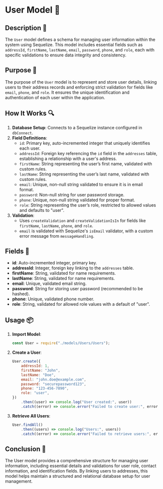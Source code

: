 # User Model 👤

## Description 📝

The `User` model defines a schema for managing user information within the system using Sequelize.
This model includes essential fields such as `addressId`, `firstName`, `lastName`, `email`, `password`, `phone`, and `role`, each with specific validations to ensure data integrity and consistency.

## Purpose 🎯

The purpose of the `User` model is to represent and store user details, linking users to their address records and enforcing strict validation for fields like `email`, `phone`, and `role`. It ensures the unique identification and authentication of each user within the application.

## How It Works 🔍

1. **Database Setup**:
   Connects to a Sequelize instance configured in `dbConnect`.
2. **Field Definitions**:
    - `id`: Primary key, auto-incremented integer that uniquely identifies each user.
    - `addressId`: Foreign key referencing the `id` field in the `addresses` table, establishing a relationship with a user's address.
    - `firstName`: String representing the user’s first name, validated with custom rules.
    - `lastName`: String representing the user’s last name, validated with custom rules.
    - `email`: Unique, non-null string validated to ensure it is in email format.
    - `password`: Non-null string for user password storage.
    - `phone`: Unique, non-null string validated for proper format.
    - `role`: String representing the user’s role, restricted to allowed values and defaults to "user".
3. **Validation**:
    - Uses `createValidation` and `createValidationIsIn` for fields like `firstName`, `lastName`, `phone`, and `role`.
    - `email` is validated with Sequelize's `isEmail` validator, with a custom error message from `messageHandling`.

## Fields 📜

-   **id**: Auto-incremented integer, primary key.
-   **addressId**: Integer, foreign key linking to the `addresses` table.
-   **firstName**: String, validated for name requirements.
-   **lastName**: String, validated for name requirements.
-   **email**: Unique, validated email string.
-   **password**: String for storing user password (recommended to be hashed).
-   **phone**: Unique, validated phone number.
-   **role**: String, validated for allowed role values with a default of "user".

## Usage 📦

1. **Import Model**:
    ```javascript
    const User = require("./models/Users/Users");
    ```
2. **Create a User**:

    ```javascript
    User.create({
        addressId: 1,
        firstName: "John",
        lastName: "Doe",
        email: "john.doe@example.com",
        password: "securepassword123",
        phone: "123-456-7890",
        role: "user",
    })
        .then((user) => console.log("User created:", user))
        .catch((error) => console.error("Failed to create user:", error));
    ```

3. **Retrieve All Users**:
    ```javascript
    User.findAll()
        .then((users) => console.log("Users:", users))
        .catch((error) => console.error("Failed to retrieve users:", error));
    ```

## Conclusion 🚀

The User model provides a comprehensive structure for managing user information, including essential details and validations for user role, contact information, and identification fields.
By linking users to addresses, this model helps maintain a structured and relational database setup for user management.
